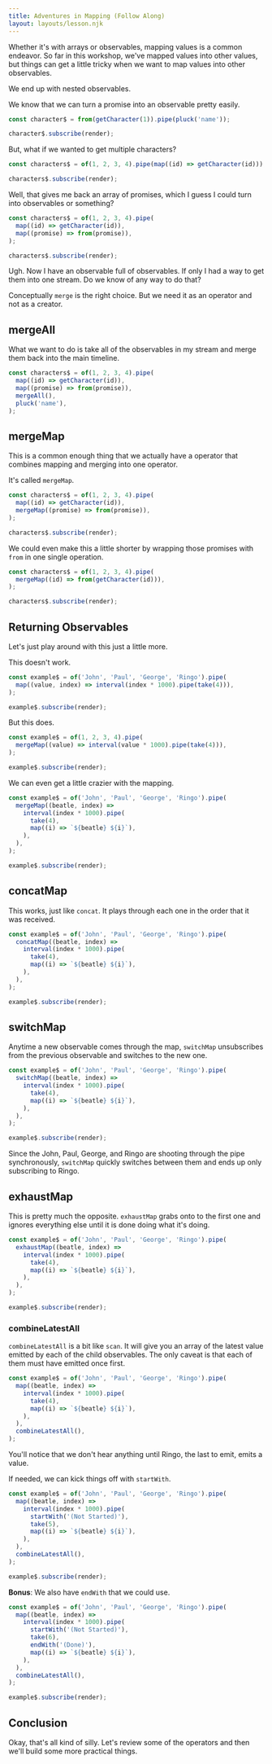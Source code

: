 ```yaml
---
title: Adventures in Mapping (Follow Along)
layout: layouts/lesson.njk
---
```


Whether it's with arrays or observables, mapping values is a common endeavor. So far in this workshop, we've mapped values into other values, but things can get a little tricky when we want to map values into other observables.

We end up with nested observables.

We know that we can turn a promise into an observable pretty easily.

```js
const character$ = from(getCharacter(1)).pipe(pluck('name'));

character$.subscribe(render);
```

But, what if we wanted to get multiple characters?

```js
const characters$ = of(1, 2, 3, 4).pipe(map((id) => getCharacter(id)));

characters$.subscribe(render);
```

Well, that gives me back an array of promises, which I guess I could turn into observables or something?

```js
const characters$ = of(1, 2, 3, 4).pipe(
  map((id) => getCharacter(id)),
  map((promise) => from(promise)),
);

characters$.subscribe(render);
```

Ugh. Now I have an observable full of observables. If only I had a way to get them into one stream. Do we know of any way to do that?

Conceptually `merge` is the right choice. But we need it as an operator and not as a creator.

## mergeAll

What we want to do is take all of the observables in my stream and merge them back into the main timeline.

```js
const characters$ = of(1, 2, 3, 4).pipe(
  map((id) => getCharacter(id)),
  map((promise) => from(promise)),
  mergeAll(),
  pluck('name'),
);
```

## mergeMap

This is a common enough thing that we actually have a operator that combines mapping and merging into one operator.

It's called `mergeMap`.

```js
const characters$ = of(1, 2, 3, 4).pipe(
  map((id) => getCharacter(id)),
  mergeMap((promise) => from(promise)),
);

characters$.subscribe(render);
```

We could even make this a little shorter by wrapping those promises with `from` in one single operation.

```js
const characters$ = of(1, 2, 3, 4).pipe(
  mergeMap((id) => from(getCharacter(id))),
);

characters$.subscribe(render);
```

## Returning Observables

Let's just play around with this just a little more.

This doesn't work.

```js
const example$ = of('John', 'Paul', 'George', 'Ringo').pipe(
  map((value, index) => interval(index * 1000).pipe(take(4))),
);

example$.subscribe(render);
```

But this does.

```js
const example$ = of(1, 2, 3, 4).pipe(
  mergeMap((value) => interval(value * 1000).pipe(take(4))),
);

example$.subscribe(render);
```

We can even get a little crazier with the mapping.

```js
const example$ = of('John', 'Paul', 'George', 'Ringo').pipe(
  mergeMap((beatle, index) =>
    interval(index * 1000).pipe(
      take(4),
      map((i) => `${beatle} ${i}`),
    ),
  ),
);

example$.subscribe(render);
```

## concatMap

This works, just like `concat`. It plays through each one in the order that it was received.

```js
const example$ = of('John', 'Paul', 'George', 'Ringo').pipe(
  concatMap((beatle, index) =>
    interval(index * 1000).pipe(
      take(4),
      map((i) => `${beatle} ${i}`),
    ),
  ),
);

example$.subscribe(render);
```

## switchMap

Anytime a new observable comes through the map, `switchMap` unsubscribes from the previous observable and switches to the new one.

```js
const example$ = of('John', 'Paul', 'George', 'Ringo').pipe(
  switchMap((beatle, index) =>
    interval(index * 1000).pipe(
      take(4),
      map((i) => `${beatle} ${i}`),
    ),
  ),
);

example$.subscribe(render);
```

Since the John, Paul, George, and Ringo are shooting through the pipe synchronously, `switchMap` quickly switches between them and ends up only subscribing to Ringo.

## exhaustMap

This is pretty much the opposite. `exhaustMap` grabs onto to the first one and ignores everything else until it is done doing what it's doing.

```js
const example$ = of('John', 'Paul', 'George', 'Ringo').pipe(
  exhaustMap((beatle, index) =>
    interval(index * 1000).pipe(
      take(4),
      map((i) => `${beatle} ${i}`),
    ),
  ),
);

example$.subscribe(render);
```

### combineLatestAll

`combineLatestAll` is a bit like `scan`. It will give you an array of the latest value emitted by each of the child observables. The only caveat is that each of them must have emitted once first.

```js
const example$ = of('John', 'Paul', 'George', 'Ringo').pipe(
  map((beatle, index) =>
    interval(index * 1000).pipe(
      take(4),
      map((i) => `${beatle} ${i}`),
    ),
  ),
  combineLatestAll(),
);
```

You'll notice that we don't hear anything until Ringo, the last to emit, emits a value.

If needed, we can kick things off with `startWith`.

```js
const example$ = of('John', 'Paul', 'George', 'Ringo').pipe(
  map((beatle, index) =>
    interval(index * 1000).pipe(
      startWith('(Not Started)'),
      take(5),
      map((i) => `${beatle} ${i}`),
    ),
  ),
  combineLatestAll(),
);

example$.subscribe(render);
```

**Bonus**: We also have `endWith` that we could use.

```js
const example$ = of('John', 'Paul', 'George', 'Ringo').pipe(
  map((beatle, index) =>
    interval(index * 1000).pipe(
      startWith('(Not Started)'),
      take(6),
      endWith('(Done)'),
      map((i) => `${beatle} ${i}`),
    ),
  ),
  combineLatestAll(),
);

example$.subscribe(render);
```

## Conclusion

Okay, that's all kind of silly. Let's review some of the operators and then we'll build some more practical things.
